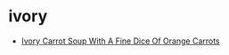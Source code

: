 # ivory

 * [Ivory Carrot Soup With A Fine Dice Of Orange Carrots](index/i/ivory-carrot-soup-with-a-fine-dice-of-orange-carrots-51153210.json)
